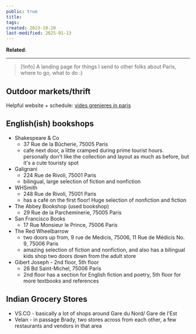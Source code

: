 ```yaml
---
public: true
title: 
tags: 
created: 2023-10-20
last-modified: 2025-01-13
---
```

**Related**:

---

> [!info]
> A landing page for things I send to other folks about Paris, where to go, what to do :)

## Outdoor markets/thrift
Helpful website + schedule: [vides grenieres in paris](https://brocabrac.fr/75/)

## English(ish) bookshops
* Shakespeare & Co 
	* 37 Rue de la Bûcherie, 75005 Paris
	* cafe next door, a little cramped during prime tourist hours. personally don't like the collection and layout as much as before, but it's a cute touristy spot 
* Galignani
	* 224 Rue de Rivoli, 75001 Paris
	* bilingual, large selection of fiction and nonfiction
* WHSmith
	* 248 Rue de Rivoli, 75001 Paris
	* has a café on the first floor! Huge selection of nonfiction and fiction
* The Abbey Bookshop (used bookshop)
	* 29 Rue de la Parcheminerie, 75005 Paris
* San Francisco Books
	* 17 Rue Monsieur le Prince, 75006 Paris
* The Red Wheelbarrow
	* two doors up from, 9 rue de Medicis, 75006, 11 Rue de Médicis No. 9, 75006 Paris
	* amazing selection of fiction and nonfiction, and also has a bilingual kids shop two doors down from the adult store
* Gibert Joseph - 2nd floor, 5th floor
	* 26 Bd Saint-Michel, 75006 Paris
	* 2nd floor has a section for English fiction and poetry, 5th floor for more textbooks and references

## Indian Grocery Stores
* VS.CO - basically a lot of shops around Gare du Nord/ Gare de l'Est
* Velan - in passage Brady, two stores across from each other, a few restaurants and vendors in that area